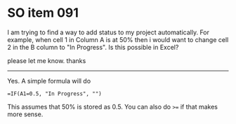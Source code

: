 # SO item 091
I am trying to find a way to add status to my project automatically. For example, when cell 1 in Column A is at 50% then i would want to change cell 2 in the B column to "In Progress". Is this possible in Excel?

please let me know. thanks

----

Yes. A simple formula will do

```
=IF(A1=0.5, "In Progress", "")

```

This assumes that 50% is stored as 0.5\. You can also do `>=` if that makes more sense.
